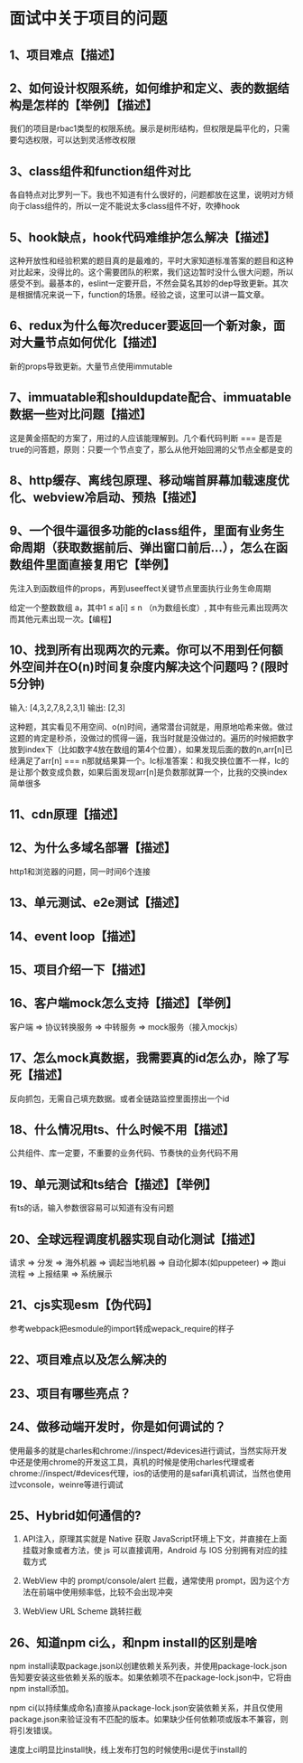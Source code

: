 <!--
 * @Author: Li Zhiliang
 * @Date: 2020-11-24 13:50:36
 * @LastEditors: Li Zhiliang
 * @LastEditTime: 2020-11-24 14:05:35
 * @FilePath: /FE-Interview.git/project/index.md
-->
# 面试中关于项目的问题

## 1、项目难点【描述】

## 2、如何设计权限系统，如何维护和定义、表的数据结构是怎样的【举例】【描述】

我们的项目是rbac1类型的权限系统。展示是树形结构，但权限是扁平化的，只需要勾选权限，可以达到灵活修改权限

## 3、class组件和function组件对比

各自特点对比罗列一下。我也不知道有什么很好的，问题都放在这里，说明对方倾向于class组件的，所以一定不能说太多class组件不好，吹捧hook

## 5、hook缺点，hook代码难维护怎么解决【描述】

这种开放性和经验积累的题目真的是最难的，平时大家知道标准答案的题目和这种对比起来，没得比的。这个需要团队的积累，我们这边暂时没什么很大问题，所以感受不到。最基本的，eslint一定要开启，不然会莫名其妙的dep导致更新。其次是根据情况来说一下，function的场景。经验之谈，这里可以讲一篇文章。

## 6、redux为什么每次reducer要返回一个新对象，面对大量节点如何优化【描述】

新的props导致更新。大量节点使用immutable

## 7、immuatable和shouldupdate配合、immuatable数据一些对比问题【描述】

这是黄金搭配的方案了，用过的人应该能理解到。几个看代码判断 === 是否是true的问答题，原则：只要一个节点变了，那么从他开始回溯的父节点全都是变的

## 8、http缓存、离线包原理、移动端首屏幕加载速度优化、webview冷启动、预热【描述】

## 9、一个很牛逼很多功能的class组件，里面有业务生命周期（获取数据前后、弹出窗口前后...），怎么在函数组件里面直接复用它【举例】

先注入到函数组件的props，再到useeffect关键节点里面执行业务生命周期

给定一个整数数组 a，其中1 ≤ a[i] ≤ n （n为数组长度）, 其中有些元素出现两次而其他元素出现一次。【编程】

## 10、找到所有出现两次的元素。你可以不用到任何额外空间并在O(n)时间复杂度内解决这个问题吗？(限时5分钟)

输入:
[4,3,2,7,8,2,3,1]
输出:
[2,3]

这种题，其实看见不用空间、o(n)时间，通常潜台词就是，用原地哈希来做。做过这题的肯定是秒杀，没做过的慌得一逼，我当时就是没做过的。遍历的时候把数字放到index下（比如数字4放在数组的第4个位置），如果发现后面的数的n,arr[n]已经满足了arr[n] === n那就结果算一个。lc标准答案：和我交换位置不一样，lc的是让那个数变成负数，如果后面发现arr[n]是负数那就算一个，比我的交换index简单很多

## 11、cdn原理【描述】

## 12、为什么多域名部署【描述】

http1和浏览器的问题，同一时间6个连接

## 13、单元测试、e2e测试【描述】

## 14、event loop【描述】

## 15、项目介绍一下【描述】

## 16、客户端mock怎么支持【描述】【举例】

客户端 => 协议转换服务 => 中转服务 => mock服务（接入mockjs）

## 17、怎么mock真数据，我需要真的id怎么办，除了写死【描述】

反向抓包，无需自己填充数据。或者全链路监控里面捞出一个id

## 18、什么情况用ts、什么时候不用【描述】

公共组件、库一定要，不重要的业务代码、节奏快的业务代码不用

## 19、单元测试和ts结合【描述】【举例】

有ts的话，输入参数很容易可以知道有没有问题

## 20、全球远程调度机器实现自动化测试【描述】

请求 => 分发 => 海外机器 => 调起当地机器 => 自动化脚本(如puppeteer) => 跑ui流程 => 上报结果 => 系统展示

## 21、cjs实现esm【伪代码】

参考webpack把esmodule的import转成wepack_require的样子

## 22、项目难点以及怎么解决的

## 23、项目有哪些亮点？

## 24、做移动端开发时，你是如何调试的？

使用最多的就是charles和chrome://inspect/#devices进行调试，当然实际开发中还是使用chrome的开发这工具，真机的时候是使用charles代理或者chrome://inspect/#devices代理，ios的话使用的是safari真机调试，当然也使用过vconsole，weinre等进行调试

## 25、Hybrid如何通信的?

1. API注入，原理其实就是 Native 获取 JavaScript环境上下文，并直接在上面挂载对象或者方法，使 js 可以直接调用，Android 与 IOS 分别拥有对应的挂载方式

2. WebView 中的 prompt/console/alert 拦截，通常使用 prompt，因为这个方法在前端中使用频率低，比较不会出现冲突

3. WebView URL Scheme 跳转拦截

## 26、知道npm ci么，和npm install的区别是啥

npm install读取package.json以创建依赖关系列表，并使用package-lock.json告知要安装这些依赖关系的版本。如果依赖项不在package-lock.json中，它将由npm install添加。

npm ci(以持续集成命名)直接从package-lock.json安装依赖关系，并且仅使用package.json来验证没有不匹配的版本。如果缺少任何依赖项或版本不兼容，则将引发错误。

速度上ci明显比install快，线上发布打包的时候使用ci是优于install的

##
##
##
##
##
##
##
##
##
##
##